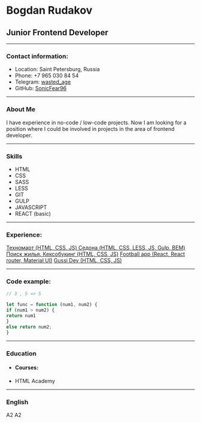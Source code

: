 # Bogdan Rudakov

## Junior Frontend Developer

---

### Contact information:
* Location: Saint Petersburg, Russia
* Phone: +7 965 030 84 54
* Telegram: [wasted_age](https://t.me/wasted_age)
* GitHub: [SonicFear96](https://github.com/SonicFear96)

---

### About Me
I have experience in no-code / low-code projects. Now I am looking for a position where I could be involved in projects in the area of frontend developer.

---

### Skills
* HTML
* CSS
* SASS
* LESS
* GIT
* GULP
* JAVASCRIPT
* REACT (basic)

---

### Experience:

[Техномарт (HTML, CSS, JS) ](https://sonicfear96.github.io/1554867-technomart-29/)
[Седона (HTML, CSS, LESS, JS, Gulp, BEM)](https://sonicfear96.github.io/1554867-sedona-21/index..)
[Поиск жилья. Кексобукинг (HTML, CSS, JS)](https://sonicfear96.github.io/1554867-keksobooking-24/)
[Football app (React, React router, Material UI)](https://sonicfear96.github.io/football-app/)
[Gussi Dev (HTML, CSS, JS)](https://sonicfear96.github.io/gussi-dev/)

---

### Code example:
``` javascript
// 3 , 5 => 5

let func = function (num1, num2) {
if (num1 > num2) {
return num1
}
else return num2;
}
```

---

### Education
* #### Courses:
+ HTML Academy

---

### English

A2
A2
